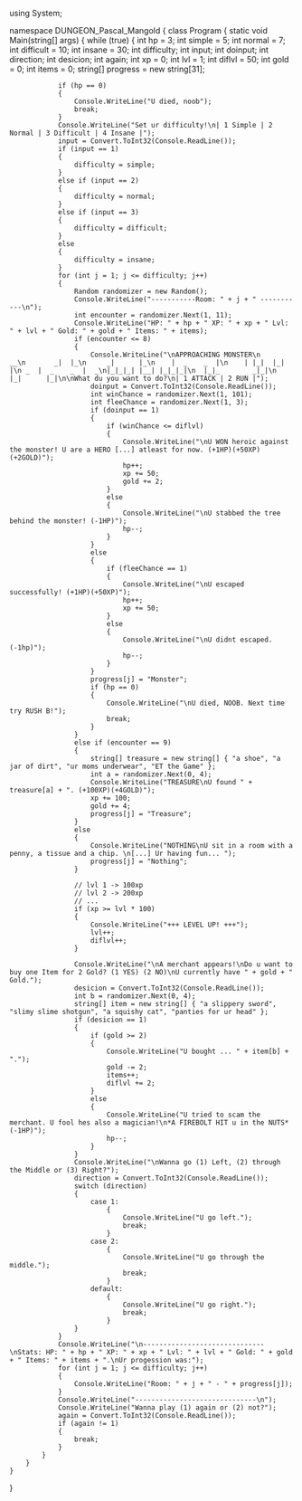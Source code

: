 using System;

namespace DUNGEON_Pascal_Mangold
{
    class Program
    {
        static void Main(string[] args)
        {
            while (true)
            {
                int hp = 3;
                int simple = 5;
                int normal = 7;
                int difficult = 10;
                int insane = 30;
                int difficulty;
                int input;
                int doinput;
                int direction;
                int desicion;
                int again;
                int xp = 0;
                int lvl = 1;
                int diflvl = 50;
                int gold = 0;
                int items = 0;
                string[] progress = new string[31];

                if (hp == 0)
                {
                    Console.WriteLine("U died, noob");
                    break;
                }
                Console.WriteLine("Set ur difficulty!\n| 1 Simple | 2 Normal | 3 Difficult | 4 Insane |");
                input = Convert.ToInt32(Console.ReadLine());
                if (input == 1)
                {
                    difficulty = simple;
                }
                else if (input == 2)
                {
                    difficulty = normal;
                }
                else if (input == 3)
                {
                    difficulty = difficult;
                }
                else
                {
                    difficulty = insane;
                }
                for (int j = 1; j <= difficulty; j++)
                {
                    Random randomizer = new Random();
                    Console.WriteLine("-----------Room: " + j + " -----------\n");
                    int encounter = randomizer.Next(1, 11);
                    Console.WriteLine("HP: " + hp + " XP: " + xp + " Lvl: " + lvl + " Gold: " + gold + " Items: " + items);
                    if (encounter <= 8)
                    {
                        Console.WriteLine("\nAPPROACHING MONSTER\n         __\n       _|  |_\n     _|      |_\n    |  _    _  |\n    | |_|  |_| |\n _  |  _    _  |  _\n|_|_|_| |__| |_|_|_|\n  |_|_        _|_|\n    |_|      |_|\n\nWhat du you want to do?\n| 1 ATTACK | 2 RUN |");
                        doinput = Convert.ToInt32(Console.ReadLine());
                        int winChance = randomizer.Next(1, 101);
                        int fleeChance = randomizer.Next(1, 3);
                        if (doinput == 1)
                        {
                            if (winChance <= diflvl)
                            {
                                Console.WriteLine("\nU WON heroic against the monster! U are a HERO [...] atleast for now. (+1HP)(+50XP)(+2GOLD)");
                                hp++;
                                xp += 50;
                                gold += 2;
                            }
                            else
                            {
                                Console.WriteLine("\nU stabbed the tree behind the monster! (-1HP)");
                                hp--;
                            }
                        }
                        else
                        {
                            if (fleeChance == 1)
                            {
                                Console.WriteLine("\nU escaped successfully! (+1HP)(+50XP)");
                                hp++;
                                xp += 50;
                            }
                            else
                            {
                                Console.WriteLine("\nU didnt escaped. (-1hp)");
                                hp--;
                            }
                        }
                        progress[j] = "Monster";
                        if (hp == 0)
                        {
                            Console.WriteLine("\nU died, NOOB. Next time try RUSH B!");
                            break;
                        }
                    }
                    else if (encounter == 9)
                    {
                        string[] treasure = new string[] { "a shoe", "a jar of dirt", "ur moms underwear", "ET the Game" };
                        int a = randomizer.Next(0, 4);
                        Console.WriteLine("TREASURE\nU found " + treasure[a] + ". (+100XP)(+4GOLD)");
                        xp += 100;
                        gold += 4;
                        progress[j] = "Treasure";
                    }
                    else
                    {
                        Console.WriteLine("NOTHING\nU sit in a room with a penny, a tissue and a chip. \n[...] Ur having fun... ");
                        progress[j] = "Nothing";
                    }

                    // lvl 1 -> 100xp
                    // lvl 2 -> 200xp
                    // ...
                    if (xp >= lvl * 100)
                    {
                        Console.WriteLine("+++ LEVEL UP! +++");
                        lvl++;
                        diflvl++;
                    }

                    Console.WriteLine("\nA merchant appears!\nDo u want to buy one Item for 2 Gold? (1 YES) (2 NO)\nU currently have " + gold + " Gold.");
                    desicion = Convert.ToInt32(Console.ReadLine());
                    int b = randomizer.Next(0, 4);
                    string[] item = new string[] { "a slippery sword", "slimy slime shotgun", "a squishy cat", "panties for ur head" };
                    if (desicion == 1)
                    {
                        if (gold >= 2)
                        {
                            Console.WriteLine("U bought ... " + item[b] + ".");
                            gold -= 2;
                            items++;
                            diflvl += 2;
                        }
                        else
                        {
                            Console.WriteLine("U tried to scam the merchant. U fool hes also a magician!\n*A FIREBOLT HIT u in the NUTS* (-1HP)");
                            hp--;
                        }
                    }
                    Console.WriteLine("\nWanna go (1) Left, (2) through the Middle or (3) Right?");
                    direction = Convert.ToInt32(Console.ReadLine());
                    switch (direction)
                    {
                        case 1:
                            {
                                Console.WriteLine("U go left.");
                                break;
                            }
                        case 2:
                            {
                                Console.WriteLine("U go through the middle.");
                                break;
                            }
                        default:
                            {
                                Console.WriteLine("U go right.");
                                break;
                            }
                    }
                }
                Console.WriteLine("\n------------------------------\nStats: HP: " + hp + " XP: " + xp + " Lvl: " + lvl + " Gold: " + gold + " Items: " + items + ".\nUr progession was:");
                for (int j = 1; j <= difficulty; j++)
                {
                    Console.WriteLine("Room: " + j + " - " + progress[j]);
                }
                Console.WriteLine("------------------------------\n");
                Console.WriteLine("Wanna play (1) again or (2) not?");
                again = Convert.ToInt32(Console.ReadLine());
                if (again != 1)
                {
                    break;
                }
            }
        }
    }
}

